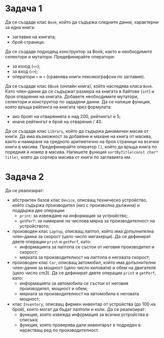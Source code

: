 Задача 1
========

Да се създаде клас `Book`, който да съдържа следните данни, характерни за една книга:
- заглавие на книгата;
- брой страници.

Да се създаде подходящ конструктор за Book, както и необходимите селектори и мутатори.
Предефинирайте оператори:
- за изход (`<<`);
- за вход (`>>`);
- оператори `>` и `<` (сравнява книги лексикографски по заглавие).
 
Да се създаде клас `EBook` (онлайн книга), който наследява класа `Book`.
Като член-данни да се съдържат размера на книгата в байтове (`int`) и броя отваряния на книгата.
Добавете необходимите мутатори, селектори и конструктор по зададени данни.
Да се напише функция, която връща рейтинга на книгата чрез формулата:
- ако броят на отварянията е над 200, рейтингът е 5;
- иначе рейтингът е брой на отваряния / 40.
 
Да се създаде клас `Library`, който да съдържа динамичен масив от книги.
Да има възможност за добавяне и махане на книга от масива, както и намиране на
средното аритметично на броя страници на всички книги в масива.
Предефинирайте оператор `[]`, който да връща книга по поредния ѝ номер в масива.
Напишете функция `sortByTitle(const char* title)`,
която да сортира масива от книги по заглавията им.
 
Задача 2
========

Да се реализират:
* абстрактен базов клас `Device`, описващ техническo устройствo,
който съдържа производител (низ с произволна дължина) и поддържа две операции:
  - `print`: за извеждане на информация за устройство; 
  - `getPerf`: за намиране на числова мярка за производителност на устройството;
* производен клас `Laptop`, описващ лаптоп, който има допълнителна член-данна
за скорост (цяло число мегахерци). Да се дефинират двете операции `print` и `getPerf`, като:
  - информацията за лаптопа се състои от неговия производител и скорост;
  - мярката за производителност на лаптопа е неговата скорост;
* производен клас `Car`, описващ автомобил, който има допълнителни член-данни
за мощност (цяло число киловати) и обем на двигателя (цяло число cm3).
Да се дефинират двете операции `print` и `getPerf`, като:
  - информацията за автомобила се състои от неговия производител, мощност и обем;
  - мярката за производителност на автомобила е неговата мощност;
* клас `Inventory`, описващ фирмен инвентар от устройства (до 100 на брой),
които могат да бъдат лаптопи и коли. Да се реализират:
  - функция, която извежда информация за всички устройства в списъка;
  - функция, която проверява дали инвентарът е подреден в нарастващ ред по производителност.

